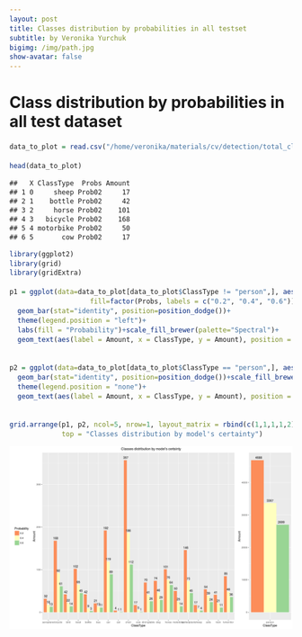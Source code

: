 ```yaml
---
layout: post
title: Classes distribution by probabilities in all testset
subtitle: by Veronika Yurchuk
bigimg: /img/path.jpg
show-avatar: false
---
```



Class distribution by probabilities in all test dataset
================

``` r
data_to_plot = read.csv("/home/veronika/materials/cv/detection/total_classes.csv")

head(data_to_plot)
```

    ##   X ClassType  Probs Amount
    ## 1 0     sheep Prob02     17
    ## 2 1    bottle Prob02     42
    ## 3 2     horse Prob02    101
    ## 4 3   bicycle Prob02    168
    ## 5 4 motorbike Prob02     50
    ## 6 5       cow Prob02     17

``` r
library(ggplot2)
library(grid)
library(gridExtra)

p1 = ggplot(data=data_to_plot[data_to_plot$ClassType != "person",], aes(x=ClassType, y=Amount, 
                    fill=factor(Probs, labels = c("0.2", "0.4", "0.6")))) +
  geom_bar(stat="identity", position=position_dodge())+
  theme(legend.position = "left")+
  labs(fill = "Probability")+scale_fill_brewer(palette="Spectral")+
  geom_text(aes(label = Amount, x = ClassType, y = Amount), position = position_dodge(width = 0.8), vjust = -0.6)
  

p2 = ggplot(data=data_to_plot[data_to_plot$ClassType == "person",], aes(x=ClassType, y=Amount, fill=Probs)) +
  geom_bar(stat="identity", position=position_dodge())+scale_fill_brewer(palette="Spectral")+
  theme(legend.position = "none")+
  geom_text(aes(label = Amount, x = ClassType, y = Amount), position = position_dodge(width = 0.8), vjust = -0.6)


grid.arrange(p1, p2, ncol=5, nrow=1, layout_matrix = rbind(c(1,1,1,1,2)),
             top = "Classes distribution by model's certainty")
```

![](/img/post3/probs_distr.png)
